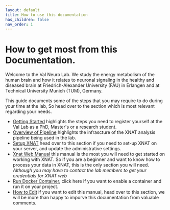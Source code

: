 ```yaml
---
layout: default
title: How to use this documentation
has_children: false
nav_order: 1
---
```


# How to get most from this Documentation.

Welcome to the Val Neuro Lab. We study the energy metabolism of the human brain and how it relates to neuronal signaling in the healthy and diseased brain at Friedrich-Alexander University (FAU) in Erlangen and at Technical University Munich (TUM), Germany.

This guide documents some of the steps that you may require to do during your time at the lab, So head over to the section which is most relevant regarding your needs.
- [Getting Started](https://neuroenergeticslab.github.io/docs/Getting%20Started/) highlights the steps you need to register yourself at the Val Lab as a PhD, Master's or a research student.
- [Overview of Pipeline](https://neuroenergeticslab.github.io/docs/xnat/Overview/) highlights the infrascture of the XNAT analysis pipeline being used in the lab.
- [Setup XNAT](https://neuroenergeticslab.github.io/docs/xnat/Setup_XNAT/) head over to this section if you need to set-up XNAT on your server, and update the administrative settings. 
- [Xnat Web Manual](https://neuroenergeticslab.github.io/docs/xnat/XNAT_web/) this manual is the most you will need to get started on working with XNAT. So if you are a beginner and want to know how to process your data in XNAT, this is the only section you will need. *Although you may have to contact the lab members to get your credentials for XNAT web*
- [Run Docker Container](https://neuroenergeticslab.github.io/docs/Run%20container/), click here if you want to enable a container and run it on your project.
- [How to Edit](https://neuroenergeticslab.github.io/docs/Suggest%20Edits/) if you want to edit this manual, head over to this section, we will be more than happy to imporve this documentation from valuable comments.
